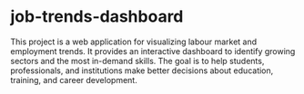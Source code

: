 # job-trends-dashboard
This project is a web application for visualizing labour market and employment trends. It provides an interactive dashboard to identify growing sectors and the most in-demand skills. The goal is to help students, professionals, and institutions make better decisions about education, training, and career development.
